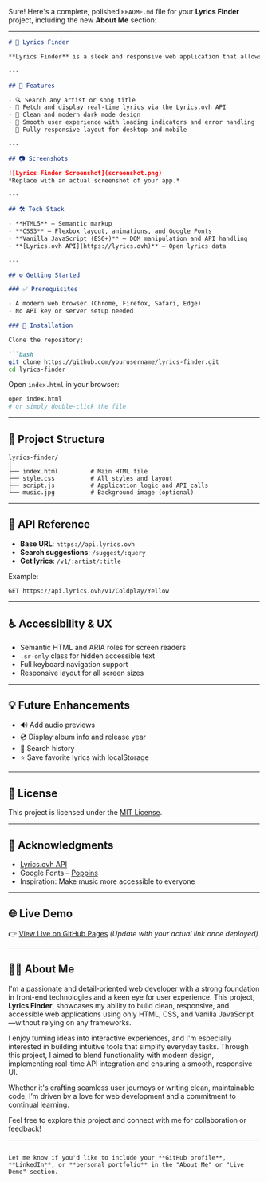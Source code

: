 Sure! Here's a complete, polished `README.md` file for your **Lyrics Finder** project, including the new **About Me** section:

---

````markdown
# 🎵 Lyrics Finder

**Lyrics Finder** is a sleek and responsive web application that allows users to search for songs by artist or title and instantly retrieve the lyrics. Built with **HTML**, **CSS**, and **Vanilla JavaScript**, this project emphasizes simplicity, speed, and user-friendly design — no frameworks or backend required.

---

## 🚀 Features

- 🔍 Search any artist or song title
- 📜 Fetch and display real-time lyrics via the Lyrics.ovh API
- 🌙 Clean and modern dark mode design
- 🧠 Smooth user experience with loading indicators and error handling
- 📱 Fully responsive layout for desktop and mobile

---

## 📷 Screenshots

![Lyrics Finder Screenshot](screenshot.png)  
*Replace with an actual screenshot of your app.*

---

## 🛠️ Tech Stack

- **HTML5** – Semantic markup
- **CSS3** – Flexbox layout, animations, and Google Fonts
- **Vanilla JavaScript (ES6+)** – DOM manipulation and API handling
- **[Lyrics.ovh API](https://lyrics.ovh)** – Open lyrics data

---

## ⚙️ Getting Started

### ✅ Prerequisites

- A modern web browser (Chrome, Firefox, Safari, Edge)
- No API key or server setup needed

### 📁 Installation

Clone the repository:

```bash
git clone https://github.com/yourusername/lyrics-finder.git
cd lyrics-finder
````

Open `index.html` in your browser:

```bash
open index.html
# or simply double-click the file
```

---

## 📂 Project Structure

```
lyrics-finder/
│
├── index.html         # Main HTML file
├── style.css          # All styles and layout
├── script.js          # Application logic and API calls
└── music.jpg          # Background image (optional)
```

---

## 🔌 API Reference

* **Base URL**: `https://api.lyrics.ovh`
* **Search suggestions**: `/suggest/:query`
* **Get lyrics**: `/v1/:artist/:title`

Example:

```http
GET https://api.lyrics.ovh/v1/Coldplay/Yellow
```

---

## ♿ Accessibility & UX

* Semantic HTML and ARIA roles for screen readers
* `.sr-only` class for hidden accessible text
* Full keyboard navigation support
* Responsive layout for all screen sizes

---

## 💡 Future Enhancements

* 🔊 Add audio previews
* 💿 Display album info and release year
* 📜 Search history
* ⭐ Save favorite lyrics with localStorage

---

## 📄 License

This project is licensed under the [MIT License](LICENSE).

---

## 🙌 Acknowledgments

* [Lyrics.ovh API](https://lyrics.ovh)
* Google Fonts – [Poppins](https://fonts.google.com/specimen/Poppins)
* Inspiration: Make music more accessible to everyone

---

## 🌐 Live Demo

👉 [View Live on GitHub Pages](https://yourusername.github.io/lyrics-finder)
*(Update with your actual link once deployed)*

---

## 👨‍💻 About Me

I'm a passionate and detail-oriented web developer with a strong foundation in front-end technologies and a keen eye for user experience. This project, **Lyrics Finder**, showcases my ability to build clean, responsive, and accessible web applications using only HTML, CSS, and Vanilla JavaScript—without relying on any frameworks.

I enjoy turning ideas into interactive experiences, and I'm especially interested in building intuitive tools that simplify everyday tasks. Through this project, I aimed to blend functionality with modern design, implementing real-time API integration and ensuring a smooth, responsive UI.

Whether it's crafting seamless user journeys or writing clean, maintainable code, I’m driven by a love for web development and a commitment to continual learning.

Feel free to explore this project and connect with me for collaboration or feedback!

---

```

Let me know if you'd like to include your **GitHub profile**, **LinkedIn**, or **personal portfolio** in the "About Me" or "Live Demo" section.
```
